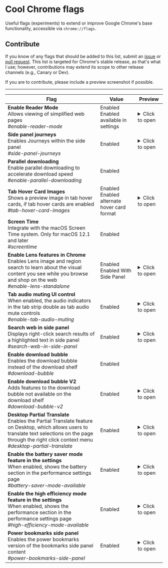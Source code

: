 # Cool Chrome flags
Useful flags (experiments) to extend or improve Google Chrome's base functionality, accessible via `chrome://flags`.

## Contribute
If you know of any flags that should be added to this list, submit an [issue](https://github.com/iiinh7/cool-chrome-flags/issues) or [pull request](https://github.com/iiinh7/cool-chrome-flags/pulls). This list is targeted for Chrome's stable release, as that's what I use; however, contributions may extend its scope to other release channels (e.g., Canary or Dev).

If you are to contribute, please include a preview screenshot if possible.

---

 **Flag** | **Value** | **Preview**
---|---|---
 **Enable Reader Mode**<br>Allows viewing of simplified web pages<br>*#enable-reader-mode* | Enabled<br>Enabled available in settings | <details><summary>Click to open</summary>![Screenshot of Chrome's reader mode view.](https://user-images.githubusercontent.com/121842593/222714040-801ed68d-1093-40c6-9d9c-b3092b4b5e4d.png)</details>
 **Side panel journeys**<br>Enables Journeys within the side panel<br>*#side-panel-journeys* | Enabled | <details><summary>Click to open</summary>![Screenshot of Chrome's Journeys feature in the side panel](https://user-images.githubusercontent.com/121842593/222714694-75666343-f451-43a4-90d5-83b5d1cc9224.png)</details>
 **Parallel downloading**<br>Enable parallel downloading to accelerate download speed<br>*#enable-parallel-downloading* | Enabled
 **Tab Hover Card Images**<br>Shows a preview image in tab hover cards, if tab hover cards are enabled<br>*#tab-hover-card-images* | Enabled<br>Enabled alternate hover card format | <details><summary>Click to open</summary>![Screenshot of a tab hover card image in Chrome](https://user-images.githubusercontent.com/121842593/222716109-320ee979-7cdb-430d-83a1-99fff31b1e92.png)</details>
 **Screen Time**<br>Integrate with the macOS Screen Time system. Only for macOS 12.1 and later<br>*#screentime* | Enabled
 **Enable Lens features in Chrome**<br>Enables Lens image and region search to learn about the visual content you see while you browse and shop on the web<br>*#enable-lens-standalone* | Enabled<br>Enabled With Side Panel | <details><summary>Click to open</summary>![Screenshot showcasing the Lens feature in Chrome's side panel](https://user-images.githubusercontent.com/121842593/222717360-81c9ec4e-8a5c-4df2-ba7f-a948644998ae.png)</details>
 **Tab audio muting UI control**<br>When enabled, the audio indicators in the tab strip double as tab audio mute controls<br>*#enable-tab-audio-muting* | Enabled | <details><summary>Click to open</summary>![GIF showcasing tab audio muting UI control](https://user-images.githubusercontent.com/121842593/222718742-b50aff10-0a77-4f1a-9aec-4614c08ea34a.gif)</details>
 **Search web in side panel**<br>Displays right-click search results of a highlighted text in side panel<br>*#search-web-in-side-panel* | Enabled | <details><summary>Click to open</summary>![Screenshot of searching "GitHub" in Chrome's side panel](https://user-images.githubusercontent.com/121842593/222720058-55cfe02d-1932-4b5b-95f8-a31482e98cdc.jpg)</details>
 **Enable download bubble**<br>Enables the download bubble instead of the download shelf<br>*#download-bubble* | Enabled
 **Enable download bubble V2**<br>Adds features to the download bubble not available on the download shelf<br>*#download-bubble-v2* | Enabled | <details><summary>Click to open</summary>![Screenshot of Chrome's redesigned download menu](https://user-images.githubusercontent.com/121842593/222720935-f07205a3-be04-4bb4-aa58-d5dccc02064b.png)</details>
 **Desktop Partial Translate**<br>Enables the Partial Translate feature on Desktop, which allows users to translate text selections on the page through the right click context menu<br>*#desktop-partial-translate* | Enabled | <details><summary>Click to open</summary>![Screenshot showcasing a partial translate](https://user-images.githubusercontent.com/121842593/222722376-36a71c7d-3b45-4cb5-a1ce-91bfc27218f7.png)</details>
 **Enable the battery saver mode feature in the settings**<br>When enabled, shows the battery section in the performance settings page<br>*#battery-saver-mode-available* | Enabled | <details><summary>Click to open</summary>![Screenshot of the battery saver feature in Chrome's performance settings](https://user-images.githubusercontent.com/121842593/222723370-1c6fcc59-ae97-4e4d-a7be-967c22e08933.png)</details>
 **Enable the high efficiency mode feature in the settings**<br>When enabled, shows the performance section in the performance settings page<br>*#high-efficiency-mode-available* | Enabled | <details><summary>Click to open</summary>![Screenshot of the high efficiency feature in Chrome's performance settings](https://user-images.githubusercontent.com/121842593/222723472-bd2bc141-86b5-4c87-933f-cf40803b2bb5.png)</details>
 **Power bookmarks side panel**<br>Enables the power bookmarks version of the bookmarks side panel content<br>*#power-bookmarks-side-panel* | Enabled | <details><summary>Click to open</summary>![Screenshot of the upgraded bookmarks menu in Chrome's side panel](https://user-images.githubusercontent.com/121842593/222724078-2ad02d1e-3c4f-4655-b440-dd418d2f2f64.png)</details>
